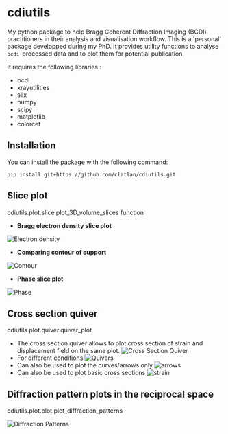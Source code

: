 # cdiutils

My python package to help Bragg Coherent Diffraction Imaging (BCDI) practitioners in their analysis and visualisation workflow. This is a 'personal' package developped during my PhD. It provides utility functions to analyse ``bcdi``-processed data and to plot them for potential publication.

It requires the following libraries :

* bcdi
* xrayutilities
* silx
* numpy
* scipy
* matplotlib
* colorcet

## Installation

You can install the package with the following command:
```
pip install git+https://github.com/clatlan/cdiutils.git
```

## Slice plot

cdiutils.plot.slice.plot_3D_volume_slices function

* **Bragg electron density slice plot**

![Electron density](https://github.com/clatlan/cdiutils/blob/master/images/electron_density.png)

* **Comparing contour of support**

![Contour](https://github.com/clatlan/cdiutils/blob/master/images/contour.png)

* **Phase slice plot**

![Phase](https://github.com/clatlan/cdiutils/blob/master/images/phase.png)

## Cross section quiver

cdiutils.plot.quiver.quiver_plot

* The cross section quiver allows to plot cross section of strain and displacement field on the same plot.
  ![Cross Section Quiver](https://github.com/clatlan/cdiutils/blob/master/images/cross_section_quiver.png)
* For different conditions
  ![Quivers](https://github.com/clatlan/cdiutils/blob/master/images/multi_cross_sections.png)
* Can also be used to plot the curves/arrows only
  ![arrows](https://github.com/clatlan/cdiutils/blob/master/images/arrows.png)
* Can also be used to plot basic cross sections
  ![strain](https://github.com/clatlan/cdiutils/blob/master/images/strain.png)

## Diffraction pattern plots in the reciprocal space

cdiutils.plot.plot.plot_diffraction_patterns

![Diffraction Patterns](https://github.com/clatlan/cdiutils/blob/master/images/diffraction_patterns.png)
